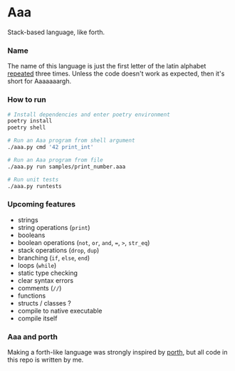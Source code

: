 # Aaa
Stack-based language, like forth.

### Name
The name of this language is just the first letter of the latin alphabet [repeated](https://en.uncyclopedia.co/wiki/AAAAAAAAA!) three times. Unless the code doesn't work as expected, then it's short for Aaaaaaargh.

### How to run
```sh
# Install dependencies and enter poetry environment
poetry install
poetry shell

# Run an Aaa program from shell argument
./aaa.py cmd '42 print_int'

# Run an Aaa program from file
./aaa.py run samples/print_number.aaa

# Run unit tests
./aaa.py runtests
```

### Upcoming features
- strings
- string operations (`print`)
- booleans
- boolean operations (`not`, `or`, `and`, `=`, `>`, `str_eq`)
- stack operations (`drop`, `dup`)
- branching (`if`, `else`, `end`)
- loops (`while`)
- static type checking
- clear syntax errors
- comments (`//`)
- functions
- structs / classes ?
- compile to native executable
- compile itself

### Aaa and porth
Making a forth-like language was strongly inspired by [porth](https://gitlab.com/tsoding/porth), but all code in this repo is written by me.
